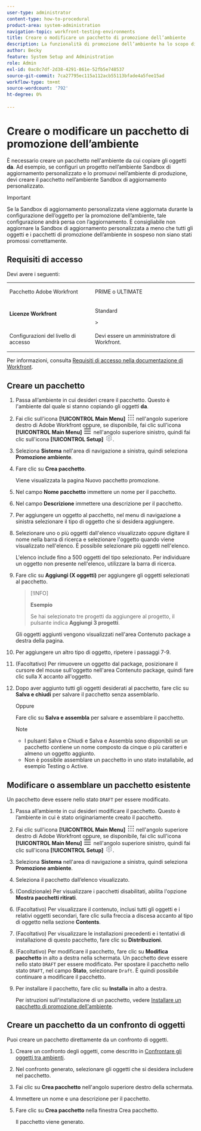 ```yaml
---
user-type: administrator
content-type: how-to-procedural
product-area: system-administration
navigation-topic: workfront-testing-environments
title: Creare o modificare un pacchetto di promozione dell’ambiente
description: La funzionalità di promozione dell’ambiente ha lo scopo di consentire lo spostamento di oggetti correlati alla configurazione da un ambiente all’altro. Scopri come creare un pacchetto di promozione dell’ambiente da installare in un altro ambiente.
author: Becky
feature: System Setup and Administration
role: Admin
exl-id: 0ac8c7df-2d38-4291-861e-52fb5e748537
source-git-commit: 7ca27795ec115a112acb55113bfade4a5fee15ad
workflow-type: tm+mt
source-wordcount: '792'
ht-degree: 0%

---
```


# Creare o modificare un pacchetto di promozione dell’ambiente

È necessario creare un pacchetto nell&#39;ambiente da cui copiare gli oggetti **da**. Ad esempio, se configuri un progetto nell’ambiente Sandbox di aggiornamento personalizzato e lo promuovi nell’ambiente di produzione, devi creare il pacchetto nell’ambiente Sandbox di aggiornamento personalizzato.

>[!IMPORTANT]
>
>Se la Sandbox di aggiornamento personalizzata viene aggiornata durante la configurazione dell’oggetto per la promozione dell’ambiente, tale configurazione andrà persa con l’aggiornamento. È consigliabile non aggiornare la Sandbox di aggiornamento personalizzata a meno che tutti gli oggetti e i pacchetti di promozione dell’ambiente in sospeso non siano stati promossi correttamente.

## Requisiti di accesso

Devi avere i seguenti:

<table>
  <tr>
   <td>Pacchetto Adobe Workfront
   </td>
   <td> <p>PRIME o ULTIMATE</p>
   </td>
  </tr>
  <tr>
   <td><strong>Licenze Workfront</strong>
   </td>
   <td> <p>Standard</p>&gt;
   </td>
  </tr>
   <tr>
   <td>Configurazioni del livello di accesso
   </td>
   <td><p>Devi essere un amministratore di Workfront.</p>
   </td>
  </tr>
</table>

Per informazioni, consulta [Requisiti di accesso nella documentazione di Workfront](/help/quicksilver/administration-and-setup/add-users/access-levels-and-object-permissions/access-level-requirements-in-documentation.md).

## Creare un pacchetto

1. Passa all’ambiente in cui desideri creare il pacchetto. Questo è l&#39;ambiente dal quale si stanno copiando gli oggetti **da**.
1. Fai clic sull&#39;icona **[!UICONTROL Main Menu]** ![Main Menu](/help/_includes/assets/main-menu-icon.png) nell&#39;angolo superiore destro di Adobe Workfront oppure, se disponibile, fai clic sull&#39;icona **[!UICONTROL Main Menu]** ![Main Menu](/help/_includes/assets/main-menu-icon-left-nav.png) nell&#39;angolo superiore sinistro, quindi fai clic sull&#39;icona **[!UICONTROL Setup]** ![Setup](/help/_includes/assets/gear-icon-setup.png).
1. Seleziona **Sistema** nell&#39;area di navigazione a sinistra, quindi seleziona **Promozione ambiente**.
1. Fare clic su **Crea pacchetto**.

   Viene visualizzata la pagina Nuovo pacchetto promozione.

1. Nel campo **Nome pacchetto** immettere un nome per il pacchetto.
1. Nel campo **Descrizione** immettere una descrizione per il pacchetto.
1. Per aggiungere un oggetto al pacchetto, nel menu di navigazione a sinistra selezionare il tipo di oggetto che si desidera aggiungere.
1. Selezionare uno o più oggetti dall&#39;elenco visualizzato oppure digitare il nome nella barra di ricerca e selezionare l&#39;oggetto quando viene visualizzato nell&#39;elenco. È possibile selezionare più oggetti nell&#39;elenco.

   L&#39;elenco include fino a 500 oggetti del tipo selezionato. Per individuare un oggetto non presente nell&#39;elenco, utilizzare la barra di ricerca.
1. Fare clic su **Aggiungi (X oggetti)** per aggiungere gli oggetti selezionati al pacchetto.

   >[!INFO]
   >
   >**Esempio**
   >
   >Se hai selezionato tre progetti da aggiungere al progetto, il pulsante indica **Aggiungi 3 progetti**.

   Gli oggetti aggiunti vengono visualizzati nell&#39;area Contenuto package a destra della pagina.

1. Per aggiungere un altro tipo di oggetto, ripetere i passaggi 7-9.
1. (Facoltativo) Per rimuovere un oggetto dal package, posizionare il cursore del mouse sull&#39;oggetto nell&#39;area Contenuto package, quindi fare clic sulla X accanto all&#39;oggetto.
1. Dopo aver aggiunto tutti gli oggetti desiderati al pacchetto, fare clic su **Salva e chiudi** per salvare il pacchetto senza assemblarlo.

   Oppure

   Fare clic su **Salva e assembla** per salvare e assemblare il pacchetto.

   >[!NOTE]
   >
   >* I pulsanti Salva e Chiudi e Salva e Assembla sono disponibili se un pacchetto contiene un nome composto da cinque o più caratteri e almeno un oggetto aggiunto.
   >* Non è possibile assemblare un pacchetto in uno stato installabile, ad esempio Testing o Active.

## Modificare o assemblare un pacchetto esistente

Un pacchetto deve essere nello stato `DRAFT` per essere modificato.

1. Passa all’ambiente in cui desideri modificare il pacchetto. Questo è l’ambiente in cui è stato originariamente creato il pacchetto.
1. Fai clic sull&#39;icona **[!UICONTROL Main Menu]** ![Main Menu](/help/_includes/assets/main-menu-icon.png) nell&#39;angolo superiore destro di Adobe Workfront oppure, se disponibile, fai clic sull&#39;icona **[!UICONTROL Main Menu]** ![Main Menu](/help/_includes/assets/main-menu-icon-left-nav.png) nell&#39;angolo superiore sinistro, quindi fai clic sull&#39;icona **[!UICONTROL Setup]** ![Setup](/help/_includes/assets/gear-icon-setup.png).
1. Seleziona **Sistema** nell&#39;area di navigazione a sinistra, quindi seleziona **Promozione ambiente**.
1. Seleziona il pacchetto dall’elenco visualizzato.
1. (Condizionale) Per visualizzare i pacchetti disabilitati, abilita l&#39;opzione **Mostra pacchetti ritirati**.
1. (Facoltativo) Per visualizzare il contenuto, inclusi tutti gli oggetti e i relativi oggetti secondari, fare clic sulla freccia a discesa accanto al tipo di oggetto nella sezione **Contents**.
1. (Facoltativo) Per visualizzare le installazioni precedenti e i tentativi di installazione di questo pacchetto, fare clic su **Distribuzioni**.
1. (Facoltativo) Per modificare il pacchetto, fare clic su **Modifica pacchetto** in alto a destra nella schermata.
Un pacchetto deve essere nello stato `DRAFT` per essere modificato. Per spostare il pacchetto nello stato `DRAFT`, nel campo **Stato**, selezionare `Draft`. È quindi possibile continuare a modificare il pacchetto.
1. Per installare il pacchetto, fare clic su **Installa** in alto a destra.

   Per istruzioni sull&#39;installazione di un pacchetto, vedere [Installare un pacchetto di promozione dell&#39;ambiente](/help/quicksilver/administration-and-setup/set-up-workfront/workfront-testing-environments/environment-promotion-install-package.md).

## Creare un pacchetto da un confronto di oggetti

Puoi creare un pacchetto direttamente da un confronto di oggetti.

1. Creare un confronto degli oggetti, come descritto in [Confrontare gli oggetti tra ambienti](/help/quicksilver/administration-and-setup/set-up-workfront/workfront-testing-environments/environment-promotion-compare.md).
1. Nel confronto generato, selezionare gli oggetti che si desidera includere nel pacchetto.
1. Fai clic su **Crea pacchetto** nell&#39;angolo superiore destro della schermata.
1. Immettere un nome e una descrizione per il pacchetto.
1. Fare clic su **Crea pacchetto** nella finestra Crea pacchetto.

   Il pacchetto viene generato.
